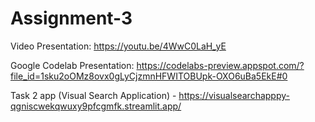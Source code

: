 # Assignment-3

Video Presentation: https://youtu.be/4WwC0LaH_yE

Google Codelab Presentation:
https://codelabs-preview.appspot.com/?file_id=1sku2oOMz8ovx0gLyCjzmnHFWITOBUpk-OXO6uBa5EkE#0

Task 2 app (Visual Search Application) - https://visualsearchapppy-qgniscwekqwuxy9pfcgmfk.streamlit.app/
